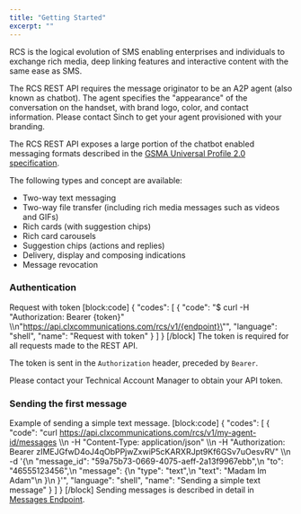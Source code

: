 ```yaml
---
title: "Getting Started"
excerpt: ""
---
```

RCS is the logical evolution of SMS enabling enterprises and individuals to exchange rich media, deep linking features and interactive content with the same ease as SMS.

The RCS REST API requires the message originator to be an A2P agent (also known as chatbot). The agent specifies the "appearance" of the conversation on the handset, with brand logo, color, and contact information. Please contact Sinch to get your agent provisioned with your branding.

The RCS REST API exposes a large portion of the chatbot enabled messaging formats described in the [GSMA Universal Profile 2.0 specification](https://www.gsma.com/futurenetworks/rcs/resources-rcs-events/universal-profile/).

The following types and concept are available:

* Two-way text messaging
* Two-way file transfer (including rich media messages such as videos and GIFs)
* Rich cards (with suggestion chips)
* Rich card carousels
* Suggestion chips (actions and replies)
* Delivery, display and composing indications
* Message revocation

### Authentication

Request with token
[block:code]
{
  "codes": [
    {
      "code": "$ curl -H \"Authorization: Bearer {token}\" \\\n\"https://api.clxcommunications.com/rcs/v1/{endpoint}\"",
      "language": "shell",
      "name": "Request with token"
    }
  ]
}
[/block]
The token is required for all requests made to the REST API.

The token is sent in the `Authorization` header, preceded by `Bearer`.

Please contact your Technical Account Manager to obtain your API token.

### Sending the first message

Example of sending a simple text message.
[block:code]
{
  "codes": [
    {
      "code": "curl https://api.clxcommunications.com/rcs/v1/my-agent-id/messages \\\n  -H \"Content-Type: application/json\" \\\n  -H \"Authorization: Bearer zIMEJGfwD4oJ4qObPPjwZxwiP5cKARXRJpt9Kf6GSv7uOesvRV\" \\\n  -d '{\n    \"message_id\": \"59a75b73-0669-4075-aeff-2a13f9967ebb\",\n    \"to\": \"46555123456\",\n    \"message\": {\n      \"type\": \"text\",\n      \"text\": \"Madam Im Adam\"\n    }\n  }'",
      "language": "shell",
      "name": "Sending a simple text message"
    }
  ]
}
[/block]
Sending messages is described in detail in [Messages Endpoint](doc:messages-endpoint#section-send-a-message).